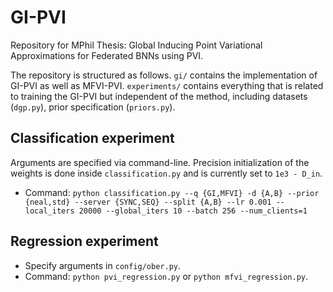 # GI-PVI
Repository for MPhil Thesis: Global Inducing Point Variational Approximations for Federated BNNs using PVI.

The repository is structured as follows. `gi/` contains the implementation of GI-PVI as well as MFVI-PVI. `experiments/` contains everything that is related to training the GI-PVI but independent of the method, including datasets (`dgp.py`), prior specification (`priors.py`). 

## Classification experiment

Arguments are specified via command-line. Precision initialization of the weights is done inside `classification.py` and is currently set to `1e3 - D_in`.

- Command: `python classification.py --q {GI,MFVI} -d {A,B} --prior {neal,std} --server {SYNC,SEQ} --split {A,B} --lr 0.001 --local_iters 20000 --global_iters 10 --batch 256 --num_clients=1`

## Regression experiment

- Specify arguments in `config/ober.py`.
- Command: `python pvi_regression.py` or `python mfvi_regression.py`.